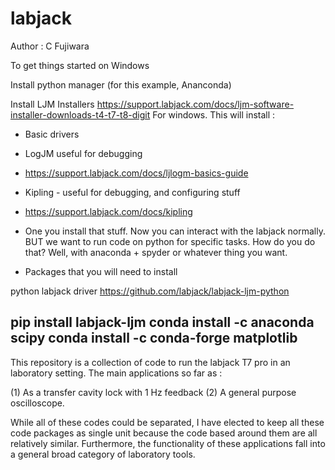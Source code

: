 # labjack

Author : C Fujiwara

To get things started on Windows

Install python manager (for this example, Ananconda)

Install LJM Installers
https://support.labjack.com/docs/ljm-software-installer-downloads-t4-t7-t8-digit
For windows. This will install :
- Basic drivers
- LogJM useful for debugging
- https://support.labjack.com/docs/ljlogm-basics-guide
- Kipling - useful for debugging, and configuring stuff
- https://support.labjack.com/docs/kipling

- One you install that stuff. Now you can interact with the labjack normally. BUT we want to run code on python for specific tasks. How do you do that? Well, with anaconda + spyder or whatever thing you want.

- Packages that you will need to install

python labjack driver https://github.com/labjack/labjack-ljm-python

pip install labjack-ljm
conda install -c anaconda scipy
conda install -c conda-forge matplotlib
- 

This repository is a collection of code to run the labjack T7 pro in an laboratory setting.  The main applications so far as :

(1) As a transfer cavity lock with 1 Hz feedback
(2) A general purpose oscilloscope.

While all of these codes could be separated, I have elected to keep all these code packages as single unit because the code based around them are all relatively similar. Furthermore, the functionality of these applications fall into a general broad category of laboratory tools. 



